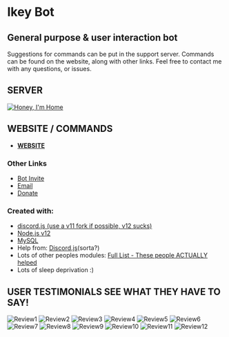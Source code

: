 # Ikey Bot

## General purpose & user interaction bot

Suggestions for commands can be put in the support server.
Commands can be found on the website, along with other links.
Feel free to contact me with any questions, or issues.


## SERVER
[![Honey, I'm Home](https://discordapp.com/api/guilds/413532909400752139/widget.png?style=banner2)](https://discord.gg/weX9DR)


## WEBSITE / COMMANDS
- **[WEBSITE](https://ikeybot.github.io/)**


### Other Links
- [Bot Invite](https://discord.com/api/oauth2/authorize?client_id=607091388588359687&permissions=8&scope=bot)
- [Email](mailto:ikeygardner10@gmail.com)
- [Donate](https://www.paypal.com/cgi-bin/webscr?cmd=_s-xclick&hosted_button_id=CXU2L6XUT2YWN&source=url)

### Created with:
- [discord.js (use a v11 fork if possible, v12 sucks)](https://discord.js.org/#/)
- [Node.js v12](https://nodejs.org/en/)
- [MySQL](https://www.mysql.com/)
- Help from: [Discord.js](https://i.imgur.com/RCcAoxq.png)(sorta?)
- Lots of other peoples modules: [Full List - These people ACTUALLY helped](https://github.com/ikeygardner10/ikey-bot/blob/master/data/temp/nodemodules.md)
- Lots of sleep deprivation :)


## USER TESTIMONIALS SEE WHAT THEY HAVE TO SAY!
![Review1](https://imgur.com/O60OCLf.png)
![Review2](https://imgur.com/aedb7J2.png)
![Review3](https://imgur.com/CctOm6L.png)
![Review4](https://imgur.com/Clhi0XS.png)
![Review5](https://imgur.com/Ekkkrxg.png)
![Review6](https://imgur.com/JpY3cuP.png)
![Review7](https://imgur.com/MQHDPJs.png)
![Review8](https://imgur.com/w7ljVoO.png)
![Review9](https://imgur.com/RIs4a7i.png)
![Review10](https://imgur.com/wycdTdJ.png)
![Review11](https://imgur.com/DZmSGlD.png)
![Review12](https://imgur.com/8JBmhMO.png)
